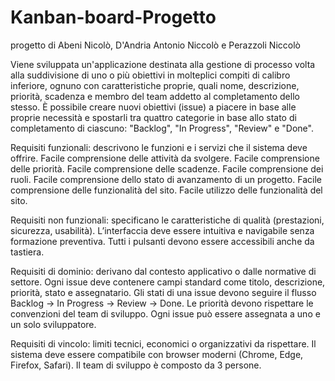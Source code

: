 # Kanban-board-Progetto
progetto di Abeni Nicolò, D'Andria Antonio Niccolò e Perazzoli Niccolò

Viene sviluppata un'applicazione destinata alla gestione di processo volta alla suddivisione di uno o più obiettivi in molteplici compiti di calibro inferiore, ognuno con caratteristiche proprie, quali nome, descrizione, priorità, scadenza e membro del team addetto al completamento dello stesso. È possibile creare nuovi obiettivi (issue) a piacere in base alle proprie necessità e spostarli tra quattro categorie in base allo stato di completamento di ciascuno: "Backlog", "In Progress", "Review" e "Done".

Requisiti funzionali: descrivono le funzioni e i servizi che il sistema deve offrire.
	Facile comprensione delle attività da svolgere.
	Facile comprensione delle priorità.
	Facile comprensione delle scadenze.
	Facile comprensione dei ruoli.
	Facile comprensione dello stato di avanzamento di un progetto.
	Facile comprensione delle funzionalità del sito.
	Facile utilizzo delle funzionalità del sito.

Requisiti non funzionali: specificano le caratteristiche di qualità (prestazioni, sicurezza, usabilità).
	L’interfaccia deve essere intuitiva e navigabile senza formazione preventiva.
	Tutti i pulsanti devono essere accessibili anche da tastiera.

Requisiti di dominio: derivano dal contesto applicativo o dalle normative di settore.
	Ogni issue deve contenere campi standard come titolo, descrizione, priorità, stato e assegnatario.
	Gli stati di una issue devono seguire il flusso Backlog → In Progress → Review → Done.
	Le priorità devono rispettare le convenzioni del team di sviluppo.
	Ogni issue può essere assegnata a uno e un solo sviluppatore.

Requisiti di vincolo: limiti tecnici, economici o organizzativi da rispettare.
	Il sistema deve essere compatibile con browser moderni (Chrome, Edge, Firefox, Safari).
	Il team di sviluppo è composto da 3 persone.
